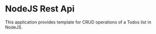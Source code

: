 # NodeJS Rest Api

This application provides template for CRUD operations of a Todos list in
NodeJS.
